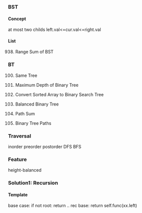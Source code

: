 ### BST
#### Concept
at most two childs
left.val<=cur.val<=right.val

#### List
938. Range Sum of BST

### BT
100. Same Tree



104. Maximum Depth of Binary Tree
108. Convert Sorted Array to Binary Search Tree
110. Balanced Binary Tree
112. Path Sum
257. Binary Tree Paths



### Traversal
inorder
preorder
postorder
DFS 
BFS

### Feature
height-balanced

### Solution1: Recursion
#### Template
base case: if not root: return ..
rec base: return self.func(xx.left)